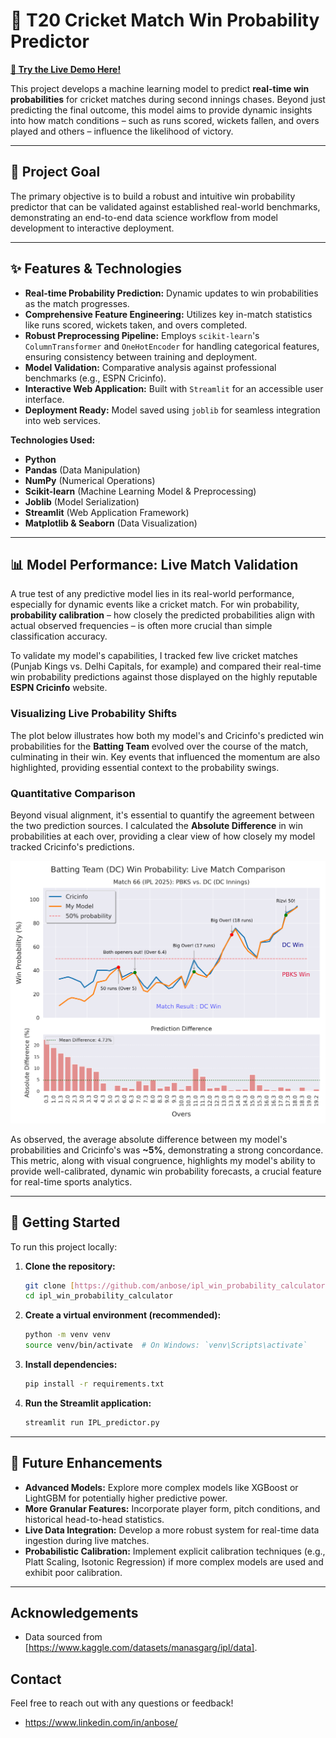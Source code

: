 # 🏏 T20 Cricket Match Win Probability Predictor

**[🚀 Try the Live Demo Here!](https://ipl-win-proba-calc-v1.streamlit.app/)**

This project develops a machine learning model to predict **real-time win probabilities** for cricket matches during second innings chases. Beyond just predicting the final outcome, this model aims to provide dynamic insights into how match conditions – such as runs scored, wickets fallen, and overs played and others – influence the likelihood of victory.

---

## 🎯 Project Goal

The primary objective is to build a robust and intuitive win probability predictor that can be validated against established real-world benchmarks, demonstrating an end-to-end data science workflow from model development to interactive deployment.

---

## ✨ Features & Technologies

* **Real-time Probability Prediction:** Dynamic updates to win probabilities as the match progresses.
* **Comprehensive Feature Engineering:** Utilizes key in-match statistics like runs scored, wickets taken, and overs completed.
* **Robust Preprocessing Pipeline:** Employs `scikit-learn`'s `ColumnTransformer` and `OneHotEncoder` for handling categorical features, ensuring consistency between training and deployment.
* **Model Validation:** Comparative analysis against professional benchmarks (e.g., ESPN Cricinfo).
* **Interactive Web Application:** Built with `Streamlit` for an accessible user interface.
* **Deployment Ready:** Model saved using `joblib` for seamless integration into web services.

**Technologies Used:**

* **Python**
* **Pandas** (Data Manipulation)
* **NumPy** (Numerical Operations)
* **Scikit-learn** (Machine Learning Model & Preprocessing)
* **Joblib** (Model Serialization)
* **Streamlit** (Web Application Framework)
* **Matplotlib & Seaborn** (Data Visualization)

---

## 📊 Model Performance: Live Match Validation

A true test of any predictive model lies in its real-world performance, especially for dynamic events like a cricket match. For win probability, **probability calibration** – how closely the predicted probabilities align with actual observed frequencies – is often more crucial than simple classification accuracy.

To validate my model's capabilities, I tracked few live cricket matches (Punjab Kings vs. Delhi Capitals, for example) and compared their real-time win probability predictions against those displayed on the highly reputable **ESPN Cricinfo** website.

### **Visualizing Live Probability Shifts**

The plot below illustrates how both my model's and Cricinfo's predicted win probabilities for the **Batting Team** evolved over the course of the match, culminating in their win. Key events that influenced the momentum are also highlighted, providing essential context to the probability swings.

### **Quantitative Comparison**

Beyond visual alignment, it's essential to quantify the agreement between the two prediction sources. I calculated the **Absolute Difference** in win probabilities at each over, providing a clear view of how closely my model tracked Cricinfo's predictions.

![Win Probability Comparison Plot](Match66_PBKS_vs_DC.png)

As observed, the average absolute difference between my model's probabilities and Cricinfo's was **~5%**, demonstrating a strong concordance. This metric, along with visual congruence, highlights my model's ability to provide well-calibrated, dynamic win probability forecasts, a crucial feature for real-time sports analytics.

---
## 🚀 Getting Started

To run this project locally:

1.  **Clone the repository:**
    ```bash
    git clone [https://github.com/anbose/ipl_win_probability_calculator.git](https://github.com/anbose/ipl_win_probability_calculator.git)
    cd ipl_win_probability_calculator
    ```
2.  **Create a virtual environment (recommended):**
    ```bash
    python -m venv venv
    source venv/bin/activate  # On Windows: `venv\Scripts\activate`
    ```
3.  **Install dependencies:**
    ```bash
    pip install -r requirements.txt
    ```
4.  **Run the Streamlit application:**
    ```bash
    streamlit run IPL_predictor.py
    ```
---

## 🔮 Future Enhancements

* **Advanced Models:** Explore more complex models like XGBoost or LightGBM for potentially higher predictive power.
* **More Granular Features:** Incorporate player form, pitch conditions, and historical head-to-head statistics.
* **Live Data Integration:** Develop a more robust system for real-time data ingestion during live matches.
* **Probabilistic Calibration:** Implement explicit calibration techniques (e.g., Platt Scaling, Isotonic Regression) if more complex models are used and exhibit poor calibration.

---

## Acknowledgements

* Data sourced from [https://www.kaggle.com/datasets/manasgarg/ipl/data].

## Contact

Feel free to reach out with any questions or feedback!

* https://www.linkedin.com/in/anbose/
